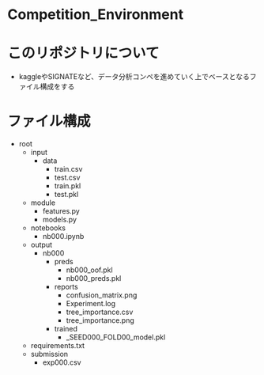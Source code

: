 # Competition_Environment

# このリポジトリについて
- kaggleやSIGNATEなど、データ分析コンペを進めていく上でベースとなるファイル構成をする

# ファイル構成
- root
  - input
    - data
      - train.csv
      - test.csv
      - train.pkl
      - test.pkl
  - module
    - features.py
    - models.py
  - notebooks
    - nb000.ipynb
  - output
    - nb000
      - preds
        - nb000_oof.pkl
        - nb000_preds.pkl
      - reports
        - confusion_matrix.png
        - Experiment.log
        - tree_importance.csv
        - tree_importance.png
      - trained
        - _SEED000_FOLD00_model.pkl
  - requirements.txt
  - submission
    - exp000.csv
